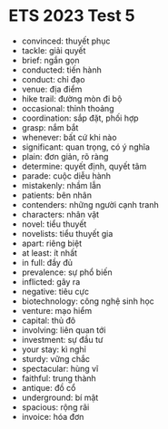 # ETS 2023 Test 5

- convinced: thuyết phục
- tackle: giải quyết
- brief: ngắn gọn
- conducted: tiến hành
- conduct: chỉ đạo
- venue: địa điểm
- hike trail: đường mòn đi bộ
- occasional: thỉnh thoảng
- coordination: sắp đặt, phối hợp
- grasp: nắm bắt
- whenever: bất cứ khi nào
- significant: quan trọng, có ý nghĩa
- plain: đơn giản, rõ ràng
- determine: quyết định, quyết tâm
- parade: cuộc diễu hành
- mistakenly: nhầm lẫn
- patients:  bên nhân
- contenders: những người cạnh tranh
- characters: nhân vật
- novel: tiểu thuyết
- novelists: tiểu thuyết gia
- apart: riêng biệt
- at least: ít nhất
- in full: đầy đủ
- prevalence: sự phổ biến
- inflicted: gây ra
- negative: tiêu cực
- biotechnology: công nghệ sinh học
- venture: mạo hiểm
- capital: thủ đô
- involving: liên quan tới
- investment: sự đầu tư
- your stay: kì nghỉ
- sturdy: vững chắc
- spectacular: hùng vĩ
- faithful: trung thành
- antique: đồ cổ
- underground: bí mật
- spacious: rộng rãi
- invoice: hóa đơn  
